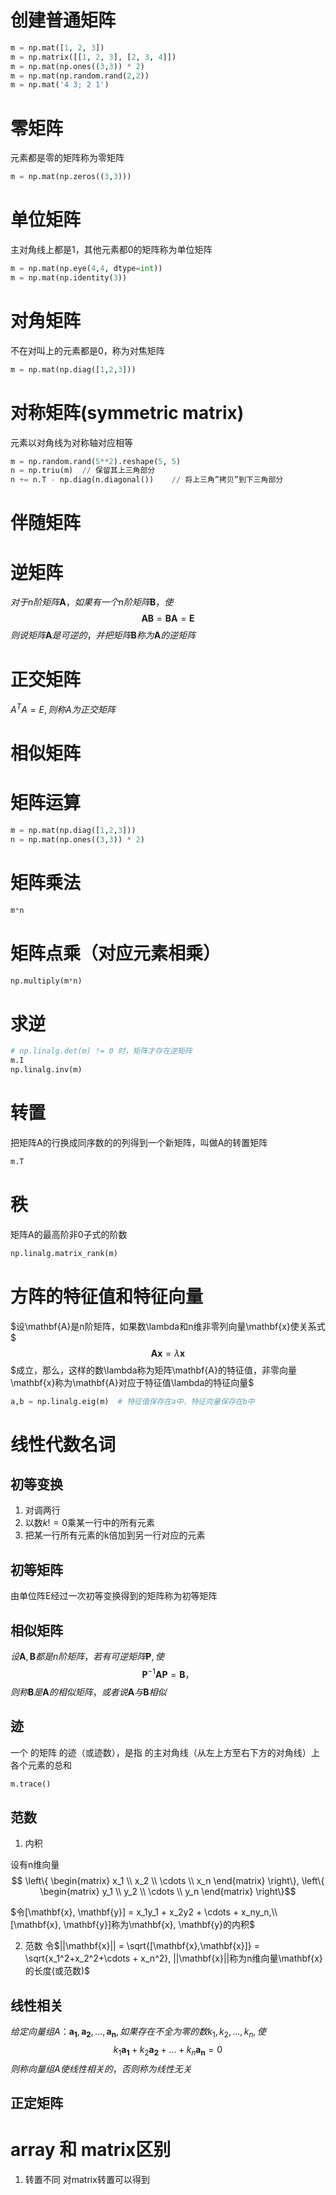 # 创建普通矩阵
```python
m = np.mat([1, 2, 3])
m = np.matrix([[1, 2, 3], [2, 3, 4]])
m = np.mat(np.ones((3,3)) * 2)
m = np.mat(np.random.rand(2,2))
m = np.mat('4 3; 2 1')
```
# 零矩阵
元素都是零的矩阵称为零矩阵
```python
m = np.mat(np.zeros((3,3)))
```

# 单位矩阵
主对角线上都是1，其他元素都0的矩阵称为单位矩阵
```python
m = np.mat(np.eye(4,4, dtype=int))
m = np.mat(np.identity(3))
```

# 对角矩阵
不在对叫上的元素都是0，称为对焦矩阵
```python
m = np.mat(np.diag([1,2,3]))        
```

# 对称矩阵(symmetric matrix)
元素以对角线为对称轴对应相等
```python
m = np.random.rand(5**2).reshape(5, 5)
n = np.triu(m)  // 保留其上三角部分
n += n.T - np.diag(n.diagonal())    // 将上三角”拷贝”到下三角部分

```

# 伴随矩阵

# 逆矩阵
$对于n阶矩阵\mathbf{A}，如果有一个n阶矩阵\mathbf{B}，使$
$$\mathbf{A}\mathbf{B} = \mathbf{B}\mathbf{A} = \mathbf{E}$$
$则说矩阵\mathbf{A}是可逆的，并把矩阵\mathbf{B}称为\mathbf{A}的逆矩阵$

# 正交矩阵
$A^T A = E,则称A为正交矩阵$

# 相似矩阵

# 矩阵运算
```python
m = np.mat(np.diag([1,2,3]))
n = np.mat(np.ones((3,3)) * 2)
```

# 矩阵乘法
```python
m*n
```
# 矩阵点乘（对应元素相乘）
```python
np.multiply(m*n)
```

# 求逆
```python
# np.linalg.det(m) != 0 时，矩阵才存在逆矩阵
m.I
np.linalg.inv(m)
```

# 转置
把矩阵A的行换成同序数的的列得到一个新矩阵，叫做A的转置矩阵
```python
m.T
```

# 秩
矩阵A的最高阶非0子式的阶数
```python
np.linalg.matrix_rank(m)
```

# 方阵的特征值和特征向量
$设\mathbf{A}是n阶矩阵，如果数\lambda和n维非零列向量\mathbf{x}使关系式$
$$\mathbf{A}\mathbf{x} = \lambda\mathbf{x}$$
$成立，那么，这样的数\lambda称为矩阵\mathbf{A}的特征值，非零向量\mathbf{x}称为\mathbf{A}对应于特征值\lambda的特征向量$
```python
a,b = np.linalg.eig(m)  # 特征值保存在a中，特征向量保存在b中
```

# 线性代数名词
## 初等变换
1. 对调两行
2. 以数$k != 0$乘某一行中的所有元素
3. 把某一行所有元素的k倍加到另一行对应的元素

## 初等矩阵
由单位阵E经过一次初等变换得到的矩阵称为初等矩阵

## 相似矩阵
$设\mathbf{A}, \mathbf{B}都是n阶矩阵，若有可逆矩阵\mathbf{P}, 使$
$$\mathbf{P}^{-1}\mathbf{A}\mathbf{P} = \mathbf{B}，$$
$则称\mathbf{B}是\mathbf{A}的相似矩阵，或者说\mathbf{A}与\mathbf{B}相似$

## 迹
一个 的矩阵 的迹（或迹数），是指 的主对角线（从左上方至右下方的对角线）上各个元素的总和
```python
m.trace()
```

## 范数
1. 内积

设有n维向量
$$
 \left\{
 \begin{matrix}
   x_1  \\
   x_2  \\
   \cdots \\
   x_n 
  \end{matrix}
  \right\},
   \left\{
 \begin{matrix}
   y_1  \\
   y_2  \\
   \cdots \\
   y_n 
  \end{matrix}
  \right\}$$

$令[\mathbf{x}, \mathbf{y}] = x_1y_1 + x_2y2 + \cdots + x_ny_n,\\ [\mathbf{x}, \mathbf{y}]称为\mathbf{x}, \mathbf{y}的内积$

2. 范数
   令$||\mathbf{x}|| = \sqrt{[\mathbf{x},\mathbf{x}]} = \sqrt{x_1^2+x_2^2+\cdots + x_n^2}, ||\mathbf{x}||称为n维向量\mathbf{x}的长度(或范数)$

## 线性相关
$给定向量组A：\mathbf{a_1},\mathbf{a_2}, ... , \mathbf{a_n}, 如果存在不全为零的数k_1,k_2,... ,k_n, 使$
$$k_1\mathbf{a_1} + k_2\mathbf{a_2} + ... + k_n\mathbf{a_n} = 0$$
$则称向量组A使线性相关的，否则称为线性无关$

## 正定矩阵

# array 和 matrix区别
1. 转置不同
   对matrix转置可以得到